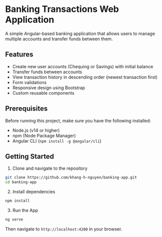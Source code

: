 # Banking Transactions Web Application

A simple Angular-based banking application that allows users to manage multiple accounts and transfer funds between them.

## Features

- Create new user accounts (Chequing or Savings) with initial balance
- Transfer funds between accounts
- View transaction history in descending order (newest transaction first)
- Form validations
- Responsive design using Bootstrap
- Custom reusable components

## Prerequisites

Before running this project, make sure you have the following installed:
- Node.js (v14 or higher)
- npm (Node Package Manager)
- Angular CLI (`npm install -g @angular/cli`)

## Getting Started

1. Clone and navigate to the repository
```bash
git clone https://github.com/khang-h-nguyen/banking-app.git
cd banking-app
```

2. Install dependencies
```bash
npm install
```

3. Run the App
```bash
ng serve
```
Then navigate to `http://localhost:4200` in your browser.
